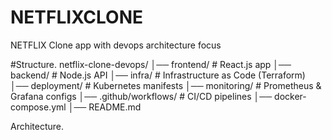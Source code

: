 # NETFLIXCLONE
NETFLIX Clone app with devops architecture focus

#Structure.
netflix-clone-devops/
│── frontend/         # React.js app
│── backend/          # Node.js API
│── infra/            # Infrastructure as Code (Terraform)
│── deployment/       # Kubernetes manifests
│── monitoring/       # Prometheus & Grafana configs
│── .github/workflows/ # CI/CD pipelines
│── docker-compose.yml
│── README.md

Architecture.
